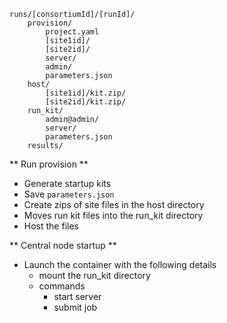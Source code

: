 ```
runs/[consortiumId]/[runId]/
	provision/
	    project.yaml
	    [site1id]/
	    [site2id]/
	    server/
	    admin/
	    parameters.json
    host/
        [site1id]/kit.zip/
        [site2id]/kit.zip/
    run_kit/
        admin@admin/
	    server/
	    parameters.json
	results/
```

** Run provision **
* Generate startup kits
* Save `parameters.json`
* Create zips of site files in the host directory
* Moves run kit files into the run_kit directory
* Host the files

** Central node startup **

* Launch the container with the following details
	* mount the run_kit directory
	* commands
		* start server
		* submit job